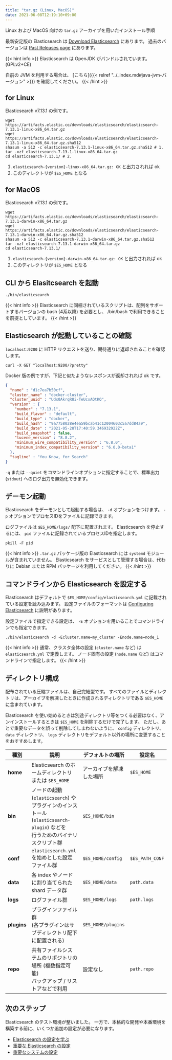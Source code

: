 ```yaml
---
title: "tar.gz (Linux, MacOS)"
date: 2021-06-08T12:19:10+09:00
---
```


Linux および MacOS 向けの `tar.gz` アーカイブを用いたインストール手順

最新安定版の Elasticsearch は [Download Elasticsearch](https://www.elastic.co/downloads/elasticsearch) にあります。
過去のバージョンは [Past Releases page](https://www.elastic.co/downloads/past-releases) にあります。

{{< hint info >}}
Elasticsearch は OpenJDK がバンドルされています。 (GPLv2+CE)

自前の JVM を利用する場合は、 [こちら]({{< relref "../_index.md#java-jvm-バージョン" >}}) を確認してください。
{{< /hint >}}

## for Linux
Elasticsearch v7.13.1 の例です。

```shell
wget https://artifacts.elastic.co/downloads/elasticsearch/elasticsearch-7.13.1-linux-x86_64.tar.gz
wget https://artifacts.elastic.co/downloads/elasticsearch/elasticsearch-7.13.1-linux-x86_64.tar.gz.sha512
shasum -a 512 -c elasticsearch-7.13.1-linux-x86_64.tar.gz.sha512 # 1.
tar -xzf elasticsearch-7.13.1-linux-x86_64.tar.gz
cd elasticsearch-7.13.1/ # 2.
```

1. `elasticsearch-{version}-linux-x86_64.tar.gz: OK` と出力されれば ok
2. このディレクトリが `$ES_HOME` となる

## for MacOS
Elasticsearch v7.13.1 の例です。

```shell
wget https://artifacts.elastic.co/downloads/elasticsearch/elasticsearch-7.13.1-darwin-x86_64.tar.gz
wget https://artifacts.elastic.co/downloads/elasticsearch/elasticsearch-7.13.1-darwin-x86_64.tar.gz.sha512
shasum -a 512 -c elasticsearch-7.13.1-darwin-x86_64.tar.gz.sha512 
tar -xzf elasticsearch-7.13.1-darwin-x86_64.tar.gz
cd elasticsearch-7.13.1/ 
```

1. `elasticsearch-{version}-darwin-x86_64.tar.gz: OK` と出力されれば ok
2. このディレクトリが `$ES_HOME` となる

## CLI から Elasitcsearch を起動
```shell
./bin/elasticsearch
```

{{< hint info >}}
Elasticsearch に同梱されているスクリプトは、配列をサポートするバージョンの bash (4系以降) を必要とし、 /bin/bash で利用できることを前提としています。
{{< /hint >}}

## Elasticsearch が起動していることの確認
`localhost:9200` に HTTP リクエストを送り、期待通りに返却されることを確認します。

```shell
curl -X GET "localhost:9200/?pretty"
```

Docker 版の例ですが、下記と似たようなレスポンスが返却されれば ok です。

```json
{
  "name" : "d1c7ea7b50cf",
  "cluster_name" : "docker-cluster",
  "cluster_uuid" : "Udx0AkrqR8i-TeUcxAQtKQ",
  "version" : {
    "number" : "7.13.1",
    "build_flavor" : "default",
    "build_type" : "docker",
    "build_hash" : "9a7758028e4ea59bcab41c12004603c5a7dd84a9",
    "build_date" : "2021-05-28T17:40:59.346932922Z",
    "build_snapshot" : false,
    "lucene_version" : "8.8.2",
    "minimum_wire_compatibility_version" : "6.8.0",
    "minimum_index_compatibility_version" : "6.0.0-beta1"
  },
  "tagline" : "You Know, for Search"
}
```

`-q` または `--quiet` をコマンドラインオプションに指定することで、標準出力 (`stdout`) へのログ出力を無効化できます。

## デーモン起動

Elasticsearch をデーモンとして起動する場合は、 `-d` オプションをつけます。
`-p` オプションでプロセスIDをファイルに記録できます。

ログファイルは `$ES_HOME/logs/` 配下に配置されます。
Elasticsearch を停止するには、 `pid` ファイルに記録されているプロセスIDを指定します。

```shell
pkill -F pid
```

{{< hint info >}}
`.tar.gz` パッケージ版の Elasticsearch には `systemd` モジュールが含まれていません。
Elasticsearch をサービスとして管理する場合は、代わりに Debian または RPM パッケージを利用してください。
{{< /hint >}}

## コマンドラインから Elasticsearch を設定する
Elasticsearch はデフォルトで `$ES_HOME/config/elasticsearch.yml` に記載されている設定を読み込みます。
設定ファイルのフォーマットは [Configuring Elasticsearch][Configuring Elasticsearch] に説明があります。

設定ファイルで指定できる設定は、 `-E` オプションを用いることでコマンドラインでも指定できます。

```shell
./bin/elasticsearch -d -Ecluster.name=my_cluster -Enode.name=node_1
```

[Configuring Elasticsearch]: https://www.elastic.co/guide/en/elasticsearch/reference/current/settings.html

{{< hint info >}}
通常、クラスタ全体の設定 (`cluster.name` など) は `elasticsearch.yml` で定義します。
ノード固有の設定 (`node.name` など) はコマンドラインで指定します。
{{< /hint >}}

## ディレクトリ構成
配布されている圧縮ファイルは、自己完結型です。
すべてのファイルとディレクトリは、アーカイブを解凍したときに作成されるディレクトリである `$ES_HOME` に含まれています。

Elasticsearch を使い始めるときは別途ディレクトリ等をつくる必要はなく、アンインストールするときは `$ES_HOME` を削除するだけで完了します。
ただし、あとで重要なデータを誤って削除してしまわないように、 `config` ディレクトリ、 `data` ディレクトリ、 `logs` ディレクトリをデフォルト以外の場所に変更することをおすすめします。

| 種別        | 説明                                                                                                                                | デフォルトの場所         | 設定名          |
|-------------|-------------------------------------------------------------------------------------------------------------------------------------|--------------------------|-----------------|
| **home**    | Elasticsearch のホームディレクトリ または `$ES_HOME`                                                                                | アーカイブを解凍した場所 | `$ES_HOME`      |
| **bin**     | ノードの起動 (`elasticsearch`) や<br />プラグインのインストール (`elasticsearch-plugin`) などを<br />行うためのバイナリスクリプト群 | `$ES_HOME/bin`           |                 |
| **conf**    | `elasticsearch.yml` を始めとした設定ファイル群                                                                                      | `$ES_HOME/config`        | `$ES_PATH_CONF` |
| **data**    | 各 index やノードに割り当てられた shard データ群                                                                                    | `$ES_HOME/data`          | `path.data`     |
| **logs**    | ログファイル群                                                                                                                      | `$ES_HOME/logs`          | `path.logs`     |
| **plugins** | プラグインファイル群<br />(各プラグインはサブディレクトリ配下に配置される)                                                          | `$ES_HOME/plugins`       |                 |
| **repo**    | 共有ファイルシステムのリポジトリの場所 (複数指定可能)<br />バックアップ / リストアなどで利用                                        | 設定なし                 | `path.repo`     |

## 次のステップ
Elasticsearch のテスト環境が整いました。
一方で、本格的な開発や本番環境を構築する前に、いくつか追加の設定が必要になります。

* [Elasticsearch の設定を学ぶ][Configuring Elasticsearch]
* [重要な Elasticsearch の設定][important Elasticsearch settings]
* [重要なシステムの設定][important system settings]

[Configuring Elasticsearch]: https://www.elastic.co/guide/en/elasticsearch/reference/current/settings.html
[important Elasticsearch settings]: https://www.elastic.co/guide/en/elasticsearch/reference/current/important-settings.html
[important system settings]: https://www.elastic.co/guide/en/elasticsearch/reference/current/system-config.html

